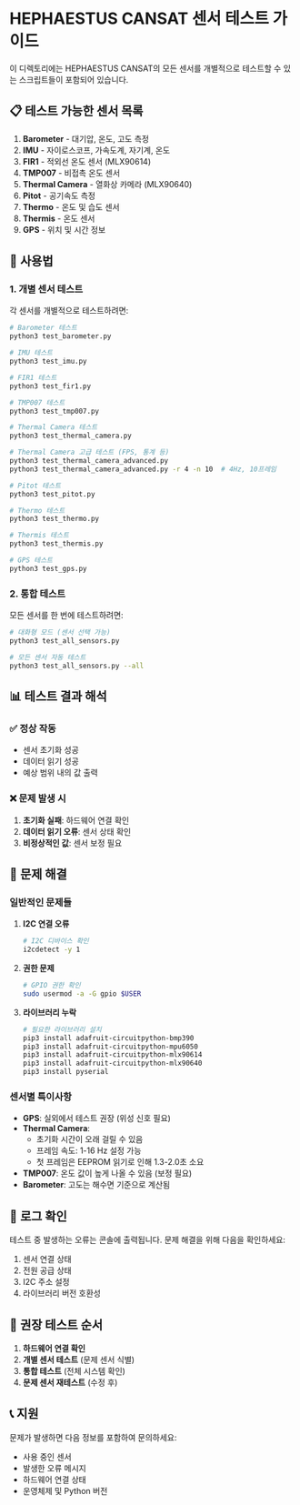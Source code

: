 # HEPHAESTUS CANSAT 센서 테스트 가이드

이 디렉토리에는 HEPHAESTUS CANSAT의 모든 센서를 개별적으로 테스트할 수 있는 스크립트들이 포함되어 있습니다.

## 📋 테스트 가능한 센서 목록

1. **Barometer** - 대기압, 온도, 고도 측정
2. **IMU** - 자이로스코프, 가속도계, 자기계, 온도
3. **FIR1** - 적외선 온도 센서 (MLX90614)
4. **TMP007** - 비접촉 온도 센서
5. **Thermal Camera** - 열화상 카메라 (MLX90640)
6. **Pitot** - 공기속도 측정
7. **Thermo** - 온도 및 습도 센서
8. **Thermis** - 온도 센서
9. **GPS** - 위치 및 시간 정보

## 🚀 사용법

### 1. 개별 센서 테스트

각 센서를 개별적으로 테스트하려면:

```bash
# Barometer 테스트
python3 test_barometer.py

# IMU 테스트
python3 test_imu.py

# FIR1 테스트
python3 test_fir1.py

# TMP007 테스트
python3 test_tmp007.py

# Thermal Camera 테스트
python3 test_thermal_camera.py

# Thermal Camera 고급 테스트 (FPS, 통계 등)
python3 test_thermal_camera_advanced.py
python3 test_thermal_camera_advanced.py -r 4 -n 10  # 4Hz, 10프레임

# Pitot 테스트
python3 test_pitot.py

# Thermo 테스트
python3 test_thermo.py

# Thermis 테스트
python3 test_thermis.py

# GPS 테스트
python3 test_gps.py
```

### 2. 통합 테스트

모든 센서를 한 번에 테스트하려면:

```bash
# 대화형 모드 (센서 선택 가능)
python3 test_all_sensors.py

# 모든 센서 자동 테스트
python3 test_all_sensors.py --all
```

## 📊 테스트 결과 해석

### ✅ 정상 작동
- 센서 초기화 성공
- 데이터 읽기 성공
- 예상 범위 내의 값 출력

### ❌ 문제 발생 시
1. **초기화 실패**: 하드웨어 연결 확인
2. **데이터 읽기 오류**: 센서 상태 확인
3. **비정상적인 값**: 센서 보정 필요

## 🔧 문제 해결

### 일반적인 문제들

1. **I2C 연결 오류**
   ```bash
   # I2C 디바이스 확인
   i2cdetect -y 1
   ```

2. **권한 문제**
   ```bash
   # GPIO 권한 확인
   sudo usermod -a -G gpio $USER
   ```

3. **라이브러리 누락**
   ```bash
   # 필요한 라이브러리 설치
   pip3 install adafruit-circuitpython-bmp390
   pip3 install adafruit-circuitpython-mpu6050
   pip3 install adafruit-circuitpython-mlx90614
   pip3 install adafruit-circuitpython-mlx90640
   pip3 install pyserial
   ```

### 센서별 특이사항

- **GPS**: 실외에서 테스트 권장 (위성 신호 필요)
- **Thermal Camera**: 
  - 초기화 시간이 오래 걸릴 수 있음
  - 프레임 속도: 1-16 Hz 설정 가능
  - 첫 프레임은 EEPROM 읽기로 인해 1.3-2.0초 소요
- **TMP007**: 온도 값이 높게 나올 수 있음 (보정 필요)
- **Barometer**: 고도는 해수면 기준으로 계산됨

## 📝 로그 확인

테스트 중 발생하는 오류는 콘솔에 출력됩니다. 문제 해결을 위해 다음을 확인하세요:

1. 센서 연결 상태
2. 전원 공급 상태
3. I2C 주소 설정
4. 라이브러리 버전 호환성

## 🎯 권장 테스트 순서

1. **하드웨어 연결 확인**
2. **개별 센서 테스트** (문제 센서 식별)
3. **통합 테스트** (전체 시스템 확인)
4. **문제 센서 재테스트** (수정 후)

## 📞 지원

문제가 발생하면 다음 정보를 포함하여 문의하세요:

- 사용 중인 센서
- 발생한 오류 메시지
- 하드웨어 연결 상태
- 운영체제 및 Python 버전 